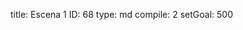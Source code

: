 title:          Escena 1
ID:             68
type:           md
compile:        2
setGoal:        500


